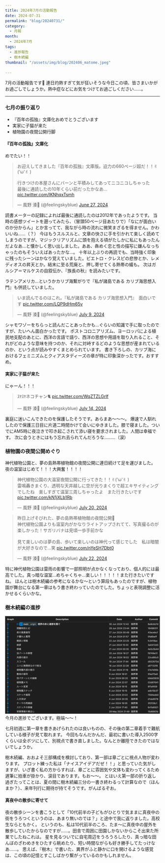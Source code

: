 ```yaml
---
title: 2024年7月の活動報告
date: 2024-07-31
permalink: "blog/20240731/"
category:
  - 月報
month:
  - 2024年7月
tags:
  - 進捗報告
  - 樹木続編
thumbnail: "/assets/img/blog/202406_matome.jpeg"

---
```


7月の活動報告です🌴
連日灼熱すぎて気が狂いそうな今日この頃、皆さまいかがお過ごしでしょうか。熱中症などにお気をつけてお過ごしください……。

<hr>

### 七月の振り返り
- 『百年の孤独』文庫化おめでとうございます
- 実家に子猫が来た
- 植物園の夜間公開行脚

#### 『百年の孤独』文庫化
めでたい！！
<blockquote class="twitter-tweet"><p lang="ja" dir="ltr">お迎えしてきました『百年の孤独』文庫版。迫力の660ページ超だ！！✌︎(&#39;ω&#39;✌︎ )<br><br>行きつけの本屋さんにバーンと平積みしてあってニコニコしちゃった<br>最後に通読したの10年くらい前だったかなあ… <a href="https://t.co/lKNhqxTsmh">pic.twitter.com/lKNhqxTsmh</a></p>&mdash; 風野 湊🌿 (@feelingskyblue) <a href="https://twitter.com/feelingskyblue/status/1806235884204982332?ref_src=twsrc%5Etfw">June 27, 2024</a></blockquote> <script async src="https://platform.twitter.com/widgets.js" charset="utf-8"></script>

読書メーターの記録によれば最後に通読したのは2012年であったようです。
当時の感想ツイートを遡ってみたら、（冒頭50ページ目あたりで）「なにが面白いのか分からん」とか言ってて、我ながら時の流れに微笑まざるを得ません。かわいいね……（？）
今はもうスルスルと、文章の快さに手を引かれて楽しく読めてしまうのですが、マジックリアリズムに頭を抱える頃がたしかに私にもあったんだよなあ…と懐かしく思い出しました。ああ、犇めく恋と性の描写に嫌んなっちゃったのもそういえばあったかな…。
十年以上ぶりの再読でも、当時強く印象に残ったシーンはかなり覚えていました。ピエトロ・クレスピの悲惨とか、レメディオスの昇天とか。結末に至る荒廃と、押し寄せてくる熱帯の蟻も。
次はガルシア＝マルケスの自叙伝か、『族長の秋』を読みたいです。

ラテンアメリカ…というかカリブ海繋がりで『私が諸島である カリブ海思想入門』も併読していました。
<blockquote class="twitter-tweet"><p lang="ja" dir="ltr">いま読んでるのはこれ。『私が諸島である カリブ海思想入門』　面白いです <a href="https://t.co/LQP9dHm65v">pic.twitter.com/LQP9dHm65v</a></p>&mdash; 風野 湊🌿 (@feelingskyblue) <a href="https://twitter.com/feelingskyblue/status/1810535165543981074?ref_src=twsrc%5Etfw">July 9, 2024</a></blockquote>

シャモワゾーをちらっと読んだことあったかも…ぐらいの知識で手に取ったのですが、たいへん面白かったです。
ポストコロニアリズム、ヨーロッパによる植民地支配のあとに、西洋の言語で語り、西洋の思想や用語を取り入れること、それがどのような意味を持つのか、それに対峙するどのような思想が産まれているのか、という点が読みやすくまとめられています。
書き下ろしの、カリブ海におけるフェミニズムとクィアスタディーズの章が特に印象深かったです。おすすめ。

#### 実家に子猫が来た
にゃーん！！！
<blockquote class="twitter-tweet"><p lang="ja" dir="ltr">ｽﾔｽﾔネコチャン🐈 <a href="https://t.co/WqZTZLGrIf">pic.twitter.com/WqZTZLGrIf</a></p>&mdash; 風野 湊🌿 (@feelingskyblue) <a href="https://twitter.com/feelingskyblue/status/1812622075787694385?ref_src=twsrc%5Etfw">July 14, 2024</a></blockquote>

裏庭に迷いこんできたのを保護したそうです。あらまあ〜〜〜。
爆速で人馴れしたので保護三日目に片道二時間かけて会いにゆきました。膝で寝ました。ついでにAM5時に夜泣きで叩き起こされて添い寝を要求されました。人間は幸福です。
次に会うときにはもう忘れ去られてんだろうな………（涙）

### 植物園の夜間公開めぐり
神代植物公園と、夢の島熱帯植物館の夜間公開に連日続けて足を運びました。
夜の温室はじめて！！！大興奮！！！！
<blockquote class="twitter-tweet"><p lang="ja" dir="ltr">神代植物公園の大温室夜間公開に行ってきた！！✌︎(&#39;ω&#39;✌︎ ) <br>雷鳴轟きまくり、透明な天井越しに空が光りまくりで超エキサイティングでしたね　楽しすぎて温室三周しちゃったよ　また行きたいです <a href="https://t.co/kN1jXLb1Rb">pic.twitter.com/kN1jXLb1Rb</a></p>&mdash; 風野 湊🌿 (@feelingskyblue) <a href="https://twitter.com/feelingskyblue/status/1814686626817450354?ref_src=twsrc%5Etfw">July 20, 2024</a></blockquote>
<blockquote class="twitter-tweet"><p lang="ja" dir="ltr">昨日上げそびれた、夢の島熱帯植物館の夜間公開🌴<br>神代植物公園よりも温室内がかなりライトアップされてて、写真撮るのが楽しかった！サガリバナは見頃一歩手前かな<br><br>見て楽しいのは夢の島、歩いて楽しいのは神代って感じでした　私は暗闇が大好きなので…笑 <a href="https://t.co/nYeSH7Dbt0">pic.twitter.com/nYeSH7Dbt0</a></p>&mdash; 風野 湊🌿 (@feelingskyblue) <a href="https://twitter.com/feelingskyblue/status/1815379192386814168?ref_src=twsrc%5Etfw">July 22, 2024</a></blockquote>

特に神代植物公園は雷雨の影響で一部照明が点かなくなっており、個人的には最高でした。真っ暗な温室…めちゃくちゃ…楽しい！！！！！また行きたいですね。
ほんとは樹木続編の参考になるかな〜という算段もあったのですが、植物園が舞台になる第一章はもう書き終わっていたのでした。ちょっと表現調整に活かせるくらいかな。

### 樹木続編の進捗
<img src="/assets/img/blog/commit_log_202406.png" alt="7月のコミットログ" loading="lazy" width="800" class="">
今月の進捗でございます。極端〜〜！

七月初週に第一章を書きあげられたのは良いものの、その後の第二章着手で難航している様子が見て取れます。
今回もなんだかんだ、最初に書いた導入2500字くらいは全ボツにして、別視点で書き直しました。なんとか離陸できたのではないでしょうか。

樹木続編、おおよそ三部構成を検討しており、第一部は章ごとに視点人物が変わります。
プロット練った私は「ナイスアイデアだぜ！！」と思っていた気がしますが、いざ書く私の方からすれば、章ごとに雰囲気や文体も変わってくるため遅筆に拍車が掛かり、涙目であります。もお〜〜。
とはいえ第一部の折り返し過ぎたってことは、夏の間に樹木続編三分の一書き終わるって計算なので（ほんまか？）、来年刊行に期待が持てそうです。がんばるぞお。

#### 真夜中の散歩に寄せて
夜の散歩シーンを書こうとして「10代前半の子どもがひとりで気ままに真夜中の街をうろつくというのは、あまり無いのでは？」と途中で我に返りました。高校生ならともかく。
というのも、私は10代前半のころ、たま〜に真夜中の屋外を散歩していたからなのですが……。田舎で周囲に田園しかないからこそ出来た所業でしたねこれは。
星を見るついでに自宅周辺をうろうろしたり、真っ暗な田んぼのざわめきをひたすら眺めたり、短い時間ながらも好き勝手してたっけなあ……。
思えば、『樹木』で書いた、異界がふと静かに口を開けるような感覚は、この頃の記憶とすこしばかり繋がっているのかもしれません。

